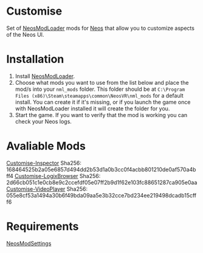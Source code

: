 # Customise
 Set of [NeosModLoader](https://github.com/zkxs/NeosModLoader) mods for [Neos](https://neos.com/) that allow you to customize aspects of the Neos UI.
 
# Installation
1. Install [NeosModLoader](https://github.com/zkxs/NeosModLoader).
2. Choose what mods you want to use from the list below and place the mod/s into your `nml_mods` folder. This folder should be at `C:\Program Files (x86)\Steam\steamapps\common\NeosVR\nml_mods` for a default install. You can create it if it's missing, or if you launch the game once with NeosModLoader installed it will create the folder for you.
3. Start the game. If you want to verify that the mod is working you can check your Neos logs.

# Avaliable Mods
[Customise-Inspector](https://github.com/LeCloutPanda/Customise/releases/download/v1.1.3%2Fv1.1.2/CustomiseInspector.dll)
Sha256: 168464525b2a05e6857d494dd2b53d1a0b3cc0f4acbb801210de0af570a4bff4
[Customise-LogixBrowser](https://github.com/LeCloutPanda/Customise/releases/download/v1.1.3%2Fv1.1.2/CustomiseLogixBrowser.dll)
Sha256: 2d66cb051c1e0cb8e9c2ccefdf05e07ff2b9d1f62e103fc88651287ca905e0aa
[Customise-VideoPlayer](https://github.com/LeCloutPanda/Customise/releases/download/v1.1.3%2Fv1.1.2/CustomiseVideoPlayer.dll)
Sha256: 055e8cf53a1494a30b6f49bda09aa5e3b32cce7bd234ee219498dcadb15cfff6
# Requirements
[NeosModSettings](https://github.com/badhaloninja/NeosModSettings)
